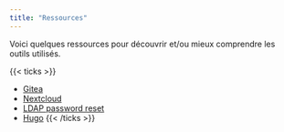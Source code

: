 ```yaml
---
title: "Ressources"
---
```


Voici quelques ressources pour découvrir et/ou mieux comprendre les outils utilisés.

{{< ticks >}}
* [Gitea](https://gitea.io)
* [Nextcloud](https://nextcloud.com)
* [LDAP password reset](https://github.com/ltb-project/self-service-password)
* [Hugo](https://gohugo.io)
{{< /ticks >}}

